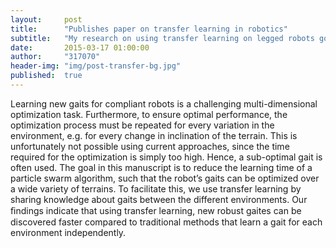 ```yaml
---
layout:     post
title:      "Publishes paper on transfer learning in robotics"
subtitle:   "My research on using transfer learning on legged robots got published."
date:       2015-03-17 01:00:00
author:     "317070"
header-img: "img/post-transfer-bg.jpg"
published:  true
---
```


<p>Learning new gaits for compliant robots is a challenging multi-dimensional optimization task. Furthermore, 
to ensure optimal performance, the optimization process must be repeated for every variation in the 
environment, e.g. for every change in inclination of the terrain. This is unfortunately not possible using 
current approaches, since the time required for the optimization is simply too high. Hence, a sub-optimal gait is often used. The goal in this manuscript is to reduce the learning time of a particle swarm algorithm, such that the robot’s gaits can be optimized over a wide 
variety of terrains. To facilitate this, we use transfer learning by sharing knowledge about gaits between the 
different environments. Our ﬁndings indicate that using transfer learning, new robust gaites can be discovered 
faster compared to traditional methods that learn a gait for each environment independently.
</p>
